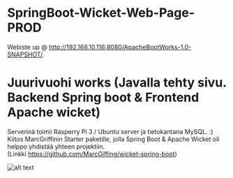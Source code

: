 # SpringBoot-Wicket-Web-Page-PROD
Webiste up @ http://192.168.10.116:8080/ApacheBootWorks-1.0-SNAPSHOT/.

# Juurivuohi works (Javalla tehty sivu. Backend Spring boot & Frontend Apache wicket)

Serverinä toimii Rasperry Pi 3 / Ubuntu server ja tietokantana MySQL. :) <br/>
Kiitos MarcGriffinin Starter paketille, jolla Spring Boot & Apache Wicket oli helppo yhdistää yhteen projektiin.<br/>
(Linkki https://github.com/MarcGiffing/wicket-spring-boot)

![alt text](https://i.imgur.com/IxUyoYy.png)
